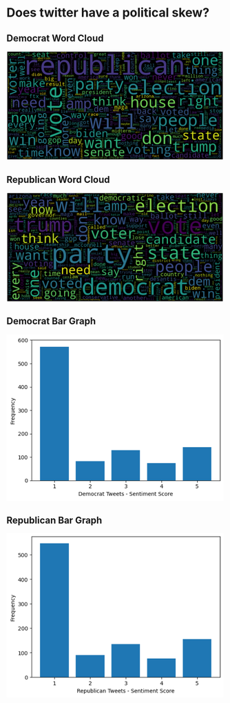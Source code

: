 # Does twitter have a political skew?

## Democrat Word Cloud
![Image!](Images/democrat-word-cloud.png)

## Republican Word Cloud
![Image!](Images/republican-word-cloud.png)

## Democrat Bar Graph
![Image!](Images/democrat-bar-graph.png)

## Republican Bar Graph
![Image!](Images/republican-bar-graph.png)